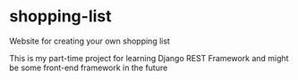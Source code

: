 # shopping-list

Website for creating your own shopping list

This is my part-time project for learning Django REST Framework and might be some front-end framework in the future
